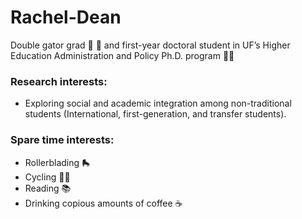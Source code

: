 # Rachel-Dean
Double gator grad :crocodile: :crocodile: and first-year doctoral student in UF’s Higher Education Administration and Policy Ph.D. program :woman_student:
### Research interests: 
- Exploring social and academic integration among non-traditional students (International, first-generation, and transfer students). 
### Spare time interests: 
- Rollerblading :roller_skate:
- Cycling :biking_woman:
- Reading :books:
- Drinking copious amounts of coffee :coffee:
